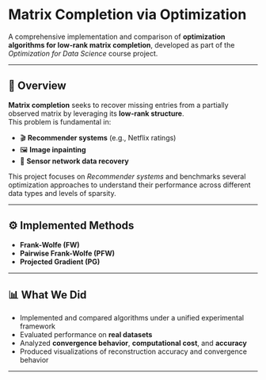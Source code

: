 # Matrix Completion via Optimization

A comprehensive implementation and comparison of **optimization algorithms for low-rank matrix completion**, developed as part of the *Optimization for Data Science* course project.

---

## 🧠 Overview

**Matrix completion** seeks to recover missing entries from a partially observed matrix by leveraging its **low-rank structure**.  
This problem is fundamental in:
- 🎬 **Recommender systems** (e.g., Netflix ratings)
- 🖼️ **Image inpainting**
- 📡 **Sensor network data recovery**

This project focuses on _Recommender systems_ and benchmarks several optimization approaches to understand their performance across different data types and levels of sparsity.

---

## ⚙️ Implemented Methods

- **Frank-Wolfe (FW)**
- **Pairwise Frank-Wolfe (PFW)**
- **Projected Gradient (PG)**

---

## 📊 What We Did

- Implemented and compared algorithms under a unified experimental framework  
- Evaluated performance on **real datasets**  
- Analyzed **convergence behavior**, **computational cost**, and **accuracy**  
- Produced visualizations of reconstruction accuracy and convergence behavior

---  
